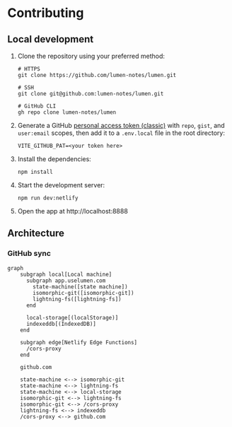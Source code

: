 # Contributing

## Local development

1.  Clone the repository using your preferred method:

    ```shell
    # HTTPS
    git clone https://github.com/lumen-notes/lumen.git

    # SSH
    git clone git@github.com:lumen-notes/lumen.git

    # GitHub CLI
    gh repo clone lumen-notes/lumen
    ```

1.  Generate a GitHub [personal access token (classic)](https://github.com/settings/tokens/new) with `repo`, `gist`, and `user:email` scopes, then add it to a `.env.local` file in the root directory:

    ```shell
    VITE_GITHUB_PAT=<your token here>
    ```

1.  Install the dependencies:

    ```shell
    npm install
    ```

1.  Start the development server:

    ```shell
    npm run dev:netlify
    ```

1.  Open the app at http://localhost:8888


## Architecture

### GitHub sync

```mermaid
graph
    subgraph local[Local machine]
      subgraph app.uselumen.com
        state-machine([state machine])
        isomorphic-git([isomorphic-git])
        lightning-fs([lightning-fs])
      end

      local-storage[(localStorage)]
      indexeddb[(IndexedDB)]
    end

    subgraph edge[Netlify Edge Functions]
      /cors-proxy
    end

    github.com

    state-machine <--> isomorphic-git
    state-machine <--> lightning-fs
    state-machine <--> local-storage
    isomorphic-git <--> lightning-fs
    isomorphic-git <--> /cors-proxy
    lightning-fs <--> indexeddb
    /cors-proxy <--> github.com
```
